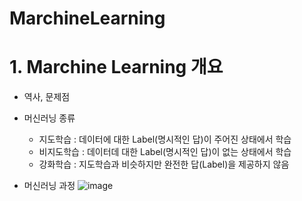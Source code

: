 # MarchineLearning

# 1. Marchine Learning 개요
  * 역사, 문제점
  * 머신러닝 종류
      - 지도학습 : 데이터에 대한 Label(명시적인 답)이 주어진 상태에서 학습
      - 비지도학습 : 데이터데 대한 Label(명시적인 답)이 없는 상태에서 학습
      - 강화학습 : 지도학습과 비슷하지만 완전한 답(Label)을 제공하지 않음

  * 머신러닝 과정
     ![image](https://github.com/JangGunWook/MarchineLearning/assets/119468128/8c4b3eeb-231e-49d9-b0cc-65e698e987c4)

